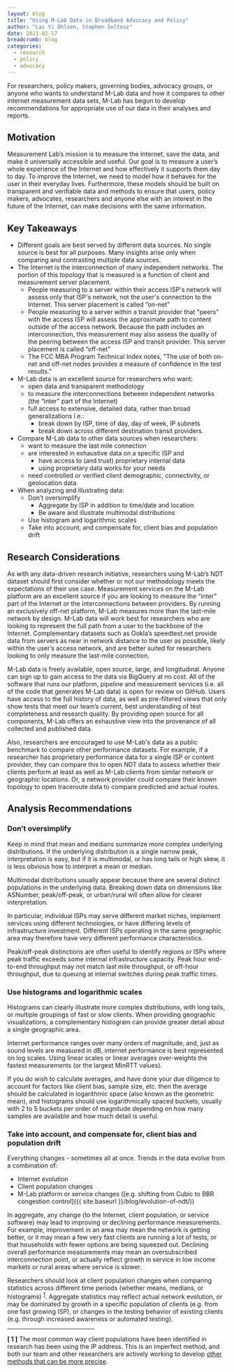 ```yaml
---
layout: blog
title: "Using M-Lab Data in Broadband Advocacy and Policy"
author: "Lai Yi Ohlsen, Stephen Soltesz"
date: 2021-02-17
breadcrumb: blog
categories:
  - research
  - policy
  - advocacy
---
```


For researchers, policy makers, governing bodies, advocacy groups, or anyone who
wants to understand M-Lab data and how it compares to other internet measurement
data sets, M-Lab has begun to develop recommendations for appropriate use of our
data in their analyses and reports.<!--more-->

## Motivation

Measurement Lab’s mission is to measure the Internet, save the data, and make it
universally accessible and useful. Our goal is to measure a user’s whole
experience of the Internet and how effectively it supports them day to day. To
improve the Internet, we need to model how it behaves for the user in their
everyday lives. Furthermore, these models should be built on transparent and
verifiable data and methods to ensure that users, policy makers, advocates,
researchers and anyone else with an interest in the future of the Internet, can
make decisions with the same information. 

## Key Takeaways

* Different goals are best served by different data sources.  No single source
  is best for all purposes. Many insights arise only when comparing and
  contrasting multiple data sources.
* The Internet is the interconnection of many independent networks. The portion
  of this topology that is measured is a function of client and measurement
  server placement. 
  * People measuring to a server within their access ISP's network will assess
    only that ISP's network, not the user's connection to the Internet. This
    server placement is called “on-net”
  * People measuring to a server within a transit provider that "peers" with the
    access ISP will assess the approximate path to content outside of the access
    network. Because the path includes an interconnection, this measurement may
    also assess the quality of the peering between the access ISP and transit
    provider. This server placement is called “off-net”
  * The FCC MBA Program Technical Index notes, "The use of both on-net and
    off-net nodes provides a measure of confidence in the test results.”
* M-Lab data is an excellent source for researchers who want: 
  * open data and transparent methodology
  * to measure the interconnections between independent networks (the
    “inter” part of the Internet)
  * full access to extensive, detailed data, rather than broad generalizations
    i.e.:
    * break down by ISP, time of day, day of week, IP subnets
    * break down across different destination transit providers.
* Compare M-Lab data to other data sources when researchers:
  * want to measure the last mile connection
  * are interested in exhaustive data on a specific ISP and
    * have access to (and trust) proprietary internal data
    * using proprietary data works for your needs
  * need controlled or verified client demographic, connectivity, or geolocation
    data
* When analyzing and illustrating data:
  * Don’t oversimplify
    * Aggregate by ISP in addition to time/date and location
    * Be aware and illustrate multimodal distributions
  * Use histogram and logarithmic scales
  * Take into account, and compensate for, client bias and population drift

## Research Considerations

As with any data-driven research initiative, researchers using M-Lab’s NDT
dataset should first consider whether or not our methodology meets the
expectations of their use case. Measurement services on the M-Lab platform are
an excellent source if you are looking to measure the “inter” part of the
Internet or the interconnections between providers. By running an exclusively
off-net platform, M-Lab measures more than the last-mile network by design.
M-Lab data will work best for researchers who are looking to represent the full
path from a user to the backbone of the Internet. Complementary datasets such as
Ookla’s speedtest.net provide data from servers as near in network distance to
the user as possible, likely within the user’s access network, and are better
suited for researchers looking to only measure the last-mile connection.

M-Lab data is freely available, open source, large, and longitudinal. Anyone can
sign up to gain access to the data via BigQuery at no cost. All of the software
that runs our platform, pipeline and measurement services (i.e. all of the code
that generates M-Lab data) is open for review on GitHub. Users have access to
the full history of data, as well as pre-filtered views that only show tests
that meet our team’s current, best understanding of test completeness and
research quality. By providing open source for all components, M-Lab offers an
exhaustive view into the provenance of all collected and published data.

Also, researchers are encouraged to use M-Lab's data as a public benchmark to
compare other performance datasets. For example, if a researcher has proprietary
performance data for a single ISP or content provider, they can compare this to
open NDT data to assess whether their clients perform at least as well as M-Lab
clients from similar network or geographic locations. Or, a network provider
could compare their known topology to open traceroute data to compare predicted
and actual routes.

## Analysis Recommendations

### Don’t oversimplify

Keep in mind that mean and medians summarize more complex underlying
distributions. If the underlying distribution is a single narrow peak,
interpretation is easy, but if it is multimodal, or has long tails or high skew,
it is less obvious how to interpret a mean or median.

Multimodal distributions usually appear because there are several distinct
populations in the underlying data.  Breaking down data on dimensions like
ASNumber, peak/off-peak, or urban/rural will often allow for clearer
interpretation.

In particular, individual ISPs may serve different market niches, implement
services using different technologies, or have differing levels of
infrastructure investment. Different ISPs operating in the same geographic area
may therefore have very different performance characteristics.

Peak/off-peak distinctions are often useful to identify regions or ISPs where
peak traffic exceeds some internal infrastructure capacity.  Peak hour
end-to-end throughput may not match last mile throughput, or off-hour
throughput, due to queuing at internal switches during peak traffic times.

### Use histograms and logarithmic scales

Histograms can clearly illustrate more complex distributions, with long tails,
or multiple groupings of fast or slow clients.  When providing geographic
visualizations, a complementary histogram can provide greater detail about a
single geographic area.

Internet performance ranges over many orders of magnitude, and, just as sound
levels are measured in dB, internet performance is best represented on log
scales. Using linear scales or linear averages over-weights the fastest
measurements (or the largest MinRTT values).

If you do wish to calculate averages, and have done your due diligence to
account for factors like client bias, sample size, etc. then the average should
be calculated in logarithmic space (also known as the geometric mean), and
histograms should use logarithmically spaced buckets, usually with 2 to 5
buckets per order of magnitude depending on how many samples are available and
how much detail is useful.

### Take into account, and compensate for, client bias and population drift

Everything changes - sometimes all at once. Trends in the data evolve from a
combination of:
* Internet evolution
* Client population changes
* M-Lab platform or service changes ([e.g. shifting from Cubic to BBR congestion
  control]({{ site.baseurl }}/blog/evolution-of-ndt/))

In aggregate, any change (to the Internet, client population, or service
software) may lead to improving or declining performance measurements. For
example, improvement in an area may mean the network is getting better, or it
may mean a few very fast clients are running a lot of tests, or that households
with fewer options are being squeezed out.  Declining overall performance
measurements may mean an oversubscribed interconnection point, or actually
reflect growth in service in low income markets or rural areas where service is
slower.

Researchers should look at client population changes when comparing statistics
across different time periods (whether means, medians, or histograms)
<sup>[1](#footnotes)</sup>. Aggregate statistics may reflect actual network evolution, or
may be dominated by growth in a specific population of clients (e.g. from one
fast growing ISP), or changes in the testing behavior of existing clients (e.g.
through increased awareness or automated testing).

<hr style="width:200px;" id="footnotes">

**[ 1 ]** The most common way client populations have been identified in research has been using the IP address. This is an imperfect method, and both our team and other researchers are actively working to develop [other methods that can be more precise](https://arxiv.org/abs/1901.07059).